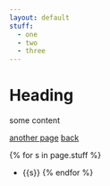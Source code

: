 ```yaml
---
layout: default
stuff:
  - one
  - two
  - three
---
```

# Heading

some content

[another page](./another-page.html)
[back](./)

{% for s in page.stuff %}
 - {{s}}
{% endfor %}
